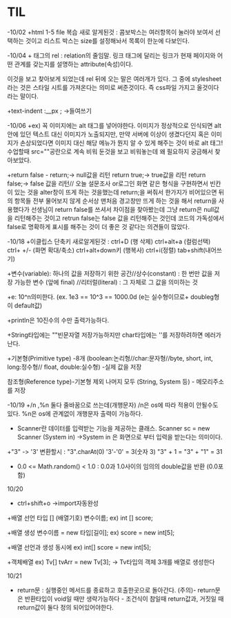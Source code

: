 # TIL

-10/02
+html 1-5 file 복습 새로 알게된것 : 콤보박스는 여러항목이 눌러야 보여서 선택하는 것이고 리스트 박스는 size를 설정해놔서 목록이 한눈에 다보인다.

-10/04 
+<link> 태그의 rel : relation의 줄임말. 링크 태그에 달리는 링크가 현재 페이지와 어떤 관계를 갖는지를 설명하는 attribute(속성)이다.
<link rel="stylesheet" type="text/css" href="css1.css"> 이것을 보고 찾아보게 되었는데 rel 뒤에 오는 말은 여러개가 있다. 그 중에 stylesheet라는 것은 스타일 시트를 가져온다는 의미로 써준것이다. 즉 css파일 가지고 올것이다 라는 말이다.

+text-indent :__px ; ->들여쓰기

-10/06
+ex)<img alt="" src="../images/image001.jpg">
꼭 이미지에는 alt 태그를 넣어야한다. 이미지가 정상적으로 인식되면 alt 안에 있던 텍스트 대신 이미지가 노출되지만, 만약 서버에 이상이 생겼다던지 혹은 이미지가 손상되었다면 이미지 대신 해당 메뉴가 뭔지 알 수 있게 해주는 것이 바로 alt 태그!
수업할때 src=""공란으로 계속 비워 둔것을 보고 비워놓는데 왜 필요하지 궁금해서 찾아보았다.

+return false - return;-> null값을 리턴  return true;-> true값을 리턴  return false;-> false 값을 리턴//
오늘 설문조사 or로그인 화면 같은 형식을 구현하면서 빈칸이 있는 것을 alter창이 뜨게 하는 것을했는데 return;을 써줘서 한가지가 비어있으면 뒤의 항목들 전부 물어보지 않게 순서상 맨처음 경고창만 뜨게 하는 것을 해서 return을 사용했다가 선생님이 return false를 쓰셔서 차이점을 찾아봤는데 그냥 return은 null값을 리턴해주는 것이고 retrun false는 false 값을 리턴해주는 것인데 
코드의 가독성에서 false로 명확하게 표시를 해주는 것이 더 좋은 것 같다는 의견들이 많았다.

-10/18
+이클립스 단축키 새로알게된것 : ctrl+D (행 삭제) ctrl+alt+a (컬럼선택) ctrl+ +/- (화면 확대/축소) ctrl+alt+down키 (행복사) ctrl+i(정렬) tab+shift(내어쓰기)

+변수(variable): 하나의 값을 저장하기 위한 공간//상수(constant) : 한 번만 값을 저장 가능한 변수 (앞에 final) //리터럴(literal) : 그 자체로 그 값을 의미하는 것

+e: 10^n의미한다. (ex. 1e3 == 10^3 == 1000.0d (e는 실수형이므로+ doubleg형이 default값)

+println은 10진수의 수만 출력가능하다.

+String타입에는 ""빈문자열 저장가능하지만  char타입에는 ''를 저장하려하면 에러가 난다.

+기본형(Primitive type) -8개 (boolean:논리형//char:문자형//byte, short, int, long:정수형//
float, double:실수형) -실제 값을 저장

참조형(Reference type)-기본형 제외 나머지 모두 (String, System 등) - 메모리주소를 저장

-10/19
+/n ,%n 둘다 줄바꿈으로 쓰는데(개행문자) /n은 os에 따라 적용이 안될수도 있다. %n은 os에 관계없이 개행문자 출력이 가능하다.

+ Scanner란 데이터를 입력받는 기능을 제공하는 클래스.
Scanner sc = new Scanner (System in) ->System in 은 화면으로 부터 입력을 받는다는 의미이다.

+"3" -> '3' 변환할시 : "3".charAt(0)
 '3'-'0' = 3(숫자 3)
 "3" + 1 = "3" + "1" = 31
 
+ 0.0 <= Math.random() < 1.0 : 0.0과 1.0사이의 임의의 double값을 반환 (0.0포함)

10/20
+ ctrl+shift+o ->import자동완성

+배열 선언
타입 [] (배열기호)  변수이름; ex) int [] score;

+배열 생성
변수이름 = new 타입[길이]; ex) score = new int[5]; 

+배열 선언과 생성 동시에
ex) int[] score = new int[5];

+객체배열
ex) Tv[] tvArr = new Tv[3]; -> Tv타입의 객체 3개를 배열로 생성한다

10/21
+ return문 : 실행중인 메서드를 종료하고 호출한곳으로 돌아간다.
 (주의)- return문은 반환타입이 void일 때만 생략가능하다
       - 조건식이 참일때 return값과, 거짓일 때 return값이 둘다 정의 되어있어야한다.
